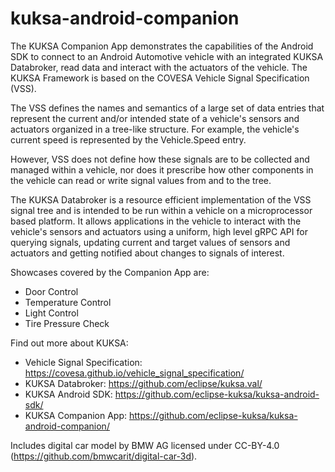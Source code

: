 # kuksa-android-companion

The KUKSA Companion App demonstrates the capabilities of the Android SDK to connect to an
Android Automotive vehicle with an integrated KUKSA Databroker, read data and interact with
the actuators of the vehicle. The KUKSA Framework is based on the COVESA Vehicle Signal
Specification (VSS).

The VSS defines the names and semantics of a large set of data entries that represent the
current and/or intended state of a vehicle's sensors and actuators organized in a tree-like
structure. For example, the vehicle's current speed is represented by the Vehicle.Speed entry.

However, VSS does not define how these signals are to be collected and managed within a
vehicle, nor does it prescribe how other components in the vehicle can read or write
signal values from and to the tree.

The KUKSA Databroker is a resource efficient implementation of the VSS signal tree and is
intended to be run within a vehicle on a microprocessor based platform. It allows
applications in the vehicle to interact with the vehicle's sensors and actuators using a
uniform, high level gRPC API for querying signals, updating current and target values of
sensors and actuators and getting notified about changes to signals of interest.

Showcases covered by the Companion App are:
- Door Control
- Temperature Control
- Light Control
- Tire Pressure Check

Find out more about KUKSA:
- Vehicle Signal Specification: https://covesa.github.io/vehicle_signal_specification/
- KUKSA Databroker: https://github.com/eclipse/kuksa.val/
- KUKSA Android SDK: https://github.com/eclipse-kuksa/kuksa-android-sdk/
- KUKSA Companion App: https://github.com/eclipse-kuksa/kuksa-android-companion/

Includes digital car model by BMW AG licensed under CC-BY-4.0 
(https://github.com/bmwcarit/digital-car-3d).
